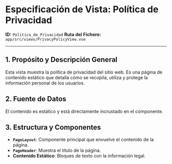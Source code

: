 # Especificación de Vista: Política de Privacidad

**ID:** `Politica_de_Privacidad`
**Ruta del Fichero:** `app/src/views/PrivacyPolicyView.vue`

---

## 1. Propósito y Descripción General

Esta vista muestra la política de privacidad del sitio web. Es una página de contenido estático que detalla cómo se recopila, utiliza y protege la información personal de los usuarios.

## 2. Fuente de Datos

El contenido es estático y está directamente incrustado en el componente.

## 3. Estructura y Componentes

- **`PageLayout`**: Componente principal que envuelve el contenido de la página.
- **`PageHeader`**: Muestra el título de la página.
- **Contenido Estático**: Bloques de texto con la información legal.
